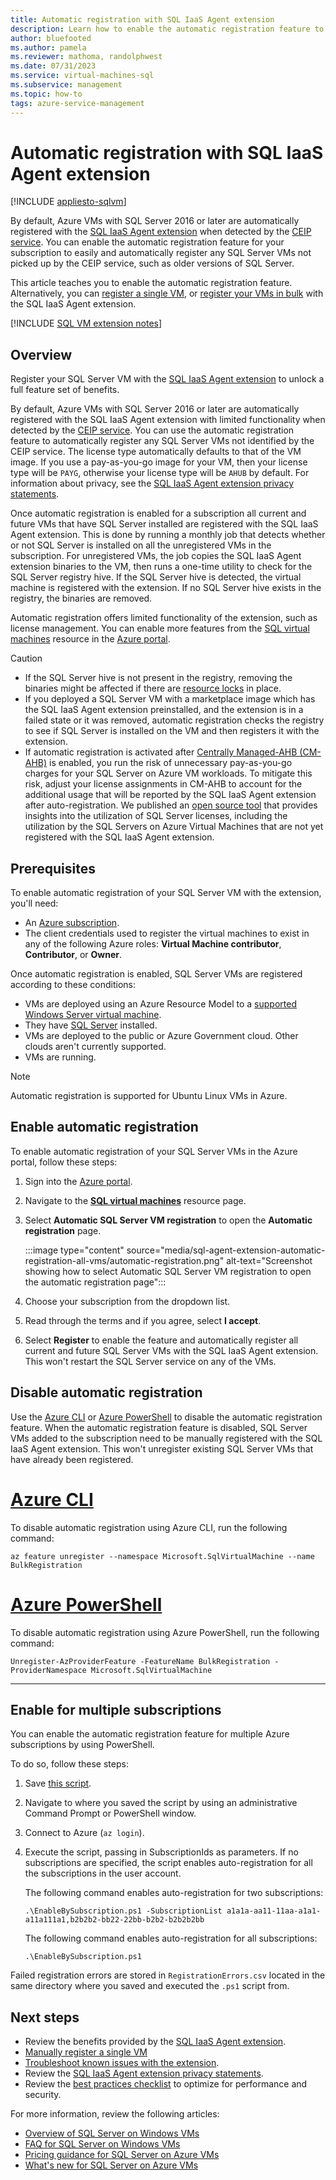 ```yaml
---
title: Automatic registration with SQL IaaS Agent extension
description: Learn how to enable the automatic registration feature to automatically register all past and future SQL Server VMs with the SQL IaaS Agent extension using the Azure portal.
author: bluefooted
ms.author: pamela
ms.reviewer: mathoma, randolphwest
ms.date: 07/31/2023
ms.service: virtual-machines-sql
ms.subservice: management
ms.topic: how-to
tags: azure-service-management
---
```

# Automatic registration with SQL IaaS Agent extension

[!INCLUDE [appliesto-sqlvm](../../includes/appliesto-sqlvm.md)]

By default, Azure VMs with SQL Server 2016 or later are automatically registered with the [SQL IaaS Agent extension](sql-server-iaas-agent-extension-automate-management.md) when detected by the [CEIP service](/sql/sql-server/usage-and-diagnostic-data-configuration-for-sql-server). You can enable the automatic registration feature for your subscription to easily and automatically register any SQL Server VMs not picked up by the CEIP service, such as older versions of SQL Server.

This article teaches you to enable the automatic registration feature. Alternatively, you can [register a single VM](sql-agent-extension-manually-register-single-vm.md), or [register your VMs in bulk](sql-agent-extension-manually-register-vms-bulk.md) with the SQL IaaS Agent extension.

[!INCLUDE [SQL VM extension notes](../../includes/sql-vm-iaas-extension-permissions.md)]

## Overview

Register your SQL Server VM with the [SQL IaaS Agent extension](sql-server-iaas-agent-extension-automate-management.md) to unlock a full feature set of benefits.

By default, Azure VMs with SQL Server 2016 or later are automatically registered with the SQL IaaS Agent extension with limited functionality when detected by the [CEIP service](/sql/sql-server/usage-and-diagnostic-data-configuration-for-sql-server). You can use the automatic registration feature to automatically register any SQL Server VMs not identified by the CEIP service.  The license type automatically defaults to that of the VM image. If you use a pay-as-you-go image for your VM, then your license type will be `PAYG`, otherwise your license type will be `AHUB` by default. For information about privacy, see the [SQL IaaS Agent extension privacy statements](sql-server-iaas-agent-extension-automate-management.md#in-region-data-residency).

Once automatic registration is enabled for a subscription all current and future VMs that have SQL Server installed are registered with the SQL IaaS Agent extension. This is done by running a monthly job that detects whether or not SQL Server is installed on all the unregistered VMs in the subscription. For unregistered VMs, the job copies the SQL IaaS Agent extension binaries to the VM, then runs a one-time utility to check for the SQL Server registry hive. If the SQL Server hive is detected, the virtual machine is registered with the extension. If no SQL Server hive exists in the registry, the binaries are removed.

Automatic registration offers limited functionality of the extension, such as license management. You can enable more features from the [SQL virtual machines](manage-sql-vm-portal.md) resource in the [Azure portal](https://portal.azure.com).

> [!CAUTION]  
> - If the SQL Server hive is not present in the registry, removing the binaries might be affected if there are [resource locks](/azure/governance/blueprints/concepts/resource-locking#locking-modes-and-states) in place.  
> - If you deployed a SQL Server VM with a marketplace image which has the SQL IaaS Agent extension preinstalled, and the extension is in a failed state or it was removed, automatic registration checks the registry to see if SQL Server is installed on the VM and then registers it with the extension.
> - If automatic registration is activated after [Centrally Managed-AHB (CM-AHB)](licensing-model-azure-hybrid-benefit-ahb-change.md#integration-with-centrally-managed-azure-hybrid-benefit) is enabled, you run the risk of unnecessary pay-as-you-go charges for your SQL Server on Azure VM workloads. To mitigate this risk, adjust your license assignments in CM-AHB to account for the additional usage that will be reported by the SQL IaaS Agent extension after auto-registration. We published an [open source tool](https://github.com/microsoft/sql-server-samples/tree/master/samples/manage/azure-hybrid-benefit) that provides insights into the utilization of SQL Server licenses, including the utilization by the SQL Servers on Azure Virtual Machines that are not yet registered with the SQL IaaS Agent extension.



## Prerequisites

To enable automatic registration of your SQL Server VM with the extension, you'll need:

- An [Azure subscription](https://azure.microsoft.com/free/).
- The client credentials used to register the virtual machines to exist in any of the following Azure roles: **Virtual Machine contributor**, **Contributor**, or **Owner**.

Once automatic registration is enabled, SQL Server VMs are registered according to these conditions:

- VMs are deployed using an Azure Resource Model to a [supported](/lifecycle/products/?terms=windows%20server) [Windows Server virtual machine](/azure/virtual-machines/windows/quick-create-portal).
- They have [SQL Server](https://www.microsoft.com/sql-server/sql-server-downloads) installed.
- VMs are deployed to the public or Azure Government cloud. Other clouds aren't currently supported.
- VMs are running.

> [!NOTE]  
> Automatic registration is supported for Ubuntu Linux VMs in Azure.

## Enable automatic registration

To enable automatic registration of your SQL Server VMs in the Azure portal, follow these steps:

1. Sign into the [Azure portal](https://portal.azure.com).
1. Navigate to the [**SQL virtual machines**](https://portal.azure.com/#blade/HubsExtension/BrowseResource/resourceType/Microsoft.SqlVirtualMachine%2FSqlVirtualMachines) resource page.
1. Select **Automatic SQL Server VM registration** to open the **Automatic registration** page.

   :::image type="content" source="media/sql-agent-extension-automatic-registration-all-vms/automatic-registration.png" alt-text="Screenshot showing how to select Automatic SQL Server VM registration to open the automatic registration page":::

1. Choose your subscription from the dropdown list.
1. Read through the terms and if you agree, select **I accept**.
1. Select **Register** to enable the feature and automatically register all current and future SQL Server VMs with the SQL IaaS Agent extension. This won't restart the SQL Server service on any of the VMs.

## Disable automatic registration

Use the [Azure CLI](/cli/azure/install-azure-cli) or [Azure PowerShell](/powershell/azure/install-az-ps) to disable the automatic registration feature. When the automatic registration feature is disabled, SQL Server VMs added to the subscription need to be manually registered with the SQL IaaS Agent extension. This won't unregister existing SQL Server VMs that have already been registered.

# [Azure CLI](#tab/azure-cli)

To disable automatic registration using Azure CLI, run the following command:

```azurecli-interactive
az feature unregister --namespace Microsoft.SqlVirtualMachine --name BulkRegistration
```

# [Azure PowerShell](#tab/azure-powershell)

To disable automatic registration using Azure PowerShell, run the following command:

```powershell-interactive
Unregister-AzProviderFeature -FeatureName BulkRegistration -ProviderNamespace Microsoft.SqlVirtualMachine
```

---

## Enable for multiple subscriptions

You can enable the automatic registration feature for multiple Azure subscriptions by using PowerShell.

To do so, follow these steps:

1. Save [this script](https://github.com/microsoft/tigertoolbox/blob/master/AzureSQLVM/EnableBySubscription.ps1).
1. Navigate to where you saved the script by using an administrative Command Prompt or PowerShell window.
1. Connect to Azure (`az login`).
1. Execute the script, passing in SubscriptionIds as parameters. If no subscriptions are specified, the script enables auto-registration for all the subscriptions in the  user account.

   The following command enables auto-registration for two subscriptions:

   ```console
   .\EnableBySubscription.ps1 -SubscriptionList a1a1a-aa11-11aa-a1a1-a11a111a1,b2b2b2-bb22-22bb-b2b2-b2b2b2bb
   ```

   The following command enables auto-registration for all subscriptions:

   ```console
   .\EnableBySubscription.ps1
   ```

Failed registration errors are stored in `RegistrationErrors.csv` located in the same directory where you saved and executed the `.ps1` script from.

## Next steps

- Review the benefits provided by the [SQL IaaS Agent extension](sql-server-iaas-agent-extension-automate-management.md).
- [Manually register a single VM](sql-agent-extension-manually-register-single-vm.md)
- [Troubleshoot known issues with the extension](sql-agent-extension-troubleshoot-known-issues.md).
- Review the [SQL IaaS Agent extension privacy statements](sql-server-iaas-agent-extension-automate-management.md#in-region-data-residency).
- Review the [best practices checklist](performance-guidelines-best-practices-checklist.md) to optimize for performance and security.

For more information, review the following articles:

- [Overview of SQL Server on Windows VMs](sql-server-on-azure-vm-iaas-what-is-overview.md)
- [FAQ for SQL Server on Windows VMs](frequently-asked-questions-faq.yml)
- [Pricing guidance for SQL Server on Azure VMs](../windows/pricing-guidance.md)
- [What's new for SQL Server on Azure VMs](../windows/doc-changes-updates-release-notes-whats-new.md)
